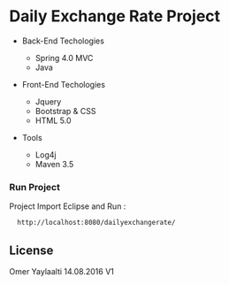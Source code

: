 # Daily Exchange Rate Project

* Back-End Techologies
  - Spring 4.0 MVC
  - Java 
  
* Front-End Techologies
  - Jquery
  - Bootstrap & CSS
  - HTML 5.0
  
 
* Tools
    - Log4j
    - Maven 3.5

### Run Project
 Project Import Eclipse and Run :
```sh
  http://localhost:8080/dailyexchangerate/
```

License
----

Omer Yaylaalti
14.08.2016 V1

